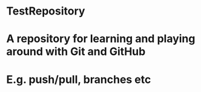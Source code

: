 # TestRepository
# A repository for learning and playing around with Git and GitHub
# E.g. push/pull, branches etc
